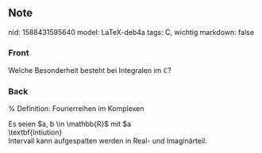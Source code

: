 ## Note
nid: 1588431595640
model: LaTeX-deb4a
tags: C, wichtig
markdown: false

### Front
Welche Besonderheit besteht bei Integralen im $\mathbb{C}$?

### Back
% Definition: Fourierreihen im Komplexen <div>
</div><div>Es seien $a, b \in \mathbb{R}$ mit $a<b$ und $f:[a, b] \rightarrow$ C eine Funktion mit
$$
u:=\operatorname{Re} f:[a, b] \rightarrow \mathbb{R}, v:=\operatorname{Im} f:[a, b] \rightarrow \mathbb{R},
$$
es ist also $f(x)=u(x)+i v(x)(x \in[a, b]) .$ sind $u, v \in R([a, b], \mathbb{R})$ so schreiben wir
$f \in R([a, b], \mathbb{C})$ und definieren
$$
\int_{a}^{b} f(x) d x:=\int_{a}^{b} u(x) d x+i \int_{a}^{b} v(x) d x.
$$</div><div>
</div><div>\textbf{Intiution}</div><div>
</div><div>Intervall kann aufgespalten werden in Real- und Imaginärteil.</div>
